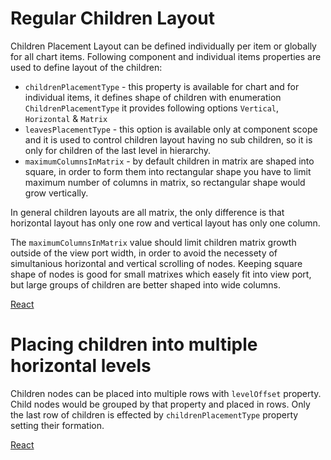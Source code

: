 # Regular Children Layout

Children Placement Layout can be defined individually per item or globally for all chart items. Following component and individual items properties are used to define layout of the children:

* `childrenPlacementType` - this property is available for chart and for individual items, it defines shape of children with enumeration `ChildrenPlacementType` it provides following options `Vertical`, `Horizontal` & `Matrix`
* `leavesPlacementType` - this option is available only at component scope and it is used to control children layout having no sub children, so it is only for children of the last level in hierarchy.
* `maximumColumnsInMatrix` - by default children in matrix are shaped into square, in order to form them into rectangular shape you have to limit maximum number of columns in matrix, so rectangular shape would grow vertically.

In general children layouts are all matrix, the only difference is that horizontal layout has only one row and vertical layout has only one column.

The `maximumColumnsInMatrix` value should limit children matrix growth outside of the view port width, in order to avoid the necessety of simultanious horizontal and vertical scrolling of nodes. Keeping square shape of nodes is good for small matrixes which easely fit into view port, but large groups of children are better shaped into wide columns.

[React](../src/Samples/ChildrenPlacementType.js)

# Placing children into multiple horizontal levels
Children nodes can be placed into multiple rows with `levelOffset` property. Child nodes would be grouped by that property and placed in rows. Only the last row of children is effected by `childrenPlacementType` property setting their formation.

[React](../src/Samples/ChildrenAndAssitantsLevelOffset.js)
